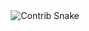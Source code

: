 <div align="center">
  
<img src=https://github.com/sliine/sliine/raw/output/github-contribution-grid-snake.svg alt="Contrib Snake" />
  </div>

